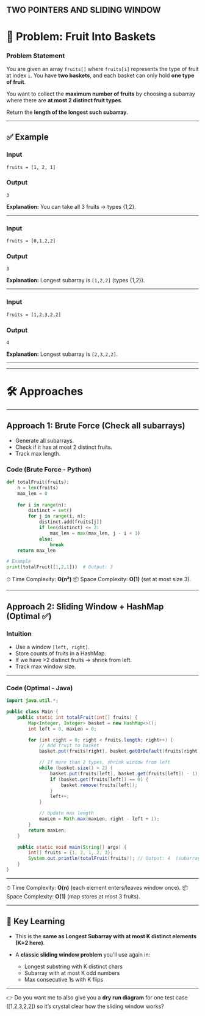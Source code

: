 ## TWO POINTERS AND SLIDING WINDOW

# 🍎 Problem: Fruit Into Baskets

### Problem Statement

You are given an array `fruits[]` where `fruits[i]` represents the type of fruit at index `i`.
You have **two baskets**, and each basket can only hold **one type of fruit**.

You want to collect the **maximum number of fruits** by choosing a subarray where there are **at most 2 distinct fruit types**.

Return the **length of the longest such subarray**.

---

## ✅ Example

### Input

```
fruits = [1, 2, 1]
```

### Output

```
3
```

**Explanation:** You can take all 3 fruits → types {1,2}.

---

### Input

```
fruits = [0,1,2,2]
```

### Output

```
3
```

**Explanation:** Longest subarray is `[1,2,2]` (types {1,2}).

---

### Input

```
fruits = [1,2,3,2,2]
```

### Output

```
4
```

**Explanation:** Longest subarray is `[2,3,2,2]`.

---

---

# 🛠 Approaches

---

## Approach 1: Brute Force (Check all subarrays)

* Generate all subarrays.
* Check if it has at most 2 distinct fruits.
* Track max length.

### Code (Brute Force - Python)

```python
def totalFruit(fruits):
    n = len(fruits)
    max_len = 0
    
    for i in range(n):
        distinct = set()
        for j in range(i, n):
            distinct.add(fruits[j])
            if len(distinct) <= 2:
                max_len = max(max_len, j - i + 1)
            else:
                break
    return max_len

# Example
print(totalFruit([1,2,1]))  # Output: 3
```

⏱ Time Complexity: **O(n²)**
📦 Space Complexity: **O(1)** (set at most size 3).

---

## Approach 2: Sliding Window + HashMap (Optimal ✅)

### Intuition

* Use a window `[left, right]`.
* Store counts of fruits in a HashMap.
* If we have >2 distinct fruits → shrink from left.
* Track max window size.

---

### Code (Optimal - Java)

```java
import java.util.*;

public class Main {
    public static int totalFruit(int[] fruits) {
        Map<Integer, Integer> basket = new HashMap<>();
        int left = 0, maxLen = 0;

        for (int right = 0; right < fruits.length; right++) {
            // Add fruit to basket
            basket.put(fruits[right], basket.getOrDefault(fruits[right], 0) + 1);

            // If more than 2 types, shrink window from left
            while (basket.size() > 2) {
                basket.put(fruits[left], basket.get(fruits[left]) - 1);  //updates the map with the new reduced count.
                if (basket.get(fruits[left]) == 0) {
                    basket.remove(fruits[left]);
                }
                left++;
            }

            // Update max length
            maxLen = Math.max(maxLen, right - left + 1);
        }
        return maxLen;
    }

    public static void main(String[] args) {
        int[] fruits = {1, 2, 1, 2, 3};
        System.out.println(totalFruit(fruits)); // Output: 4  (subarray [1,2,1,2])
    }
}


```

---

⏱ Time Complexity: **O(n)** (each element enters/leaves window once).
📦 Space Complexity: **O(1)** (map stores at most 3 fruits).

---

## 🔑 Key Learning

* This is the **same as Longest Subarray with at most K distinct elements (K=2 here)**.
* A **classic sliding window problem** you’ll use again in:

  * Longest substring with K distinct chars
  * Subarray with at most K odd numbers
  * Max consecutive 1s with K flips

---

👉 Do you want me to also give you a **dry run diagram** for one test case (\[1,2,3,2,2]) so it’s crystal clear how the sliding window works?
